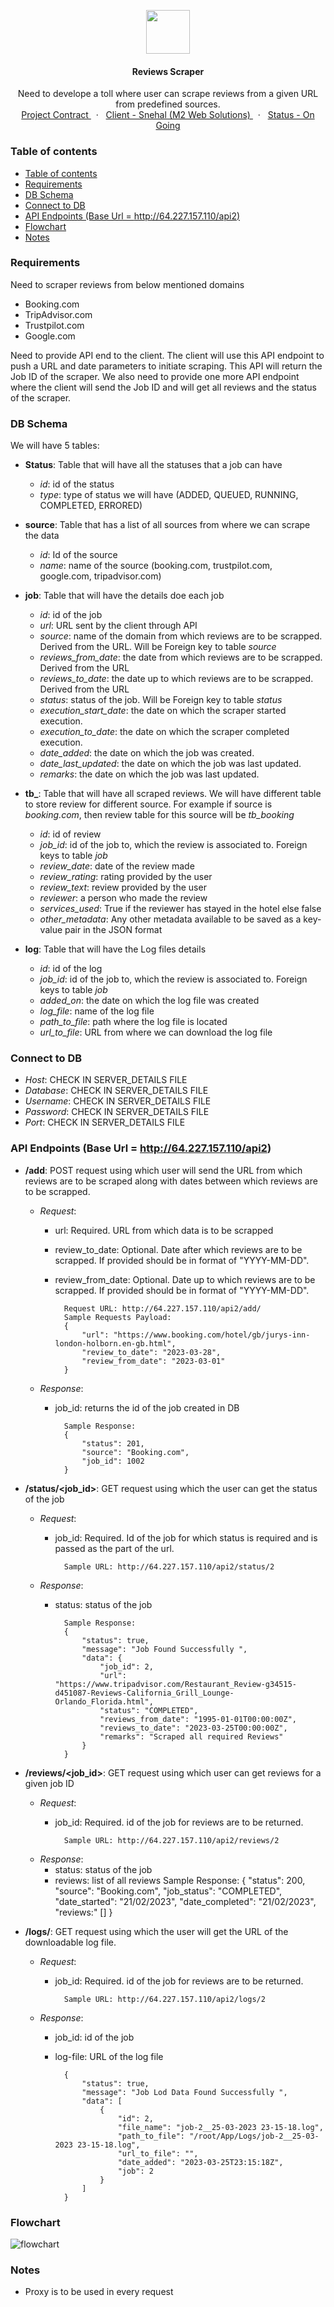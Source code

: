<p align="center">
    <img src="https://user-images.githubusercontent.com/59141234/93002341-ff261d00-f553-11ea-874d-19ab5cb1068f.png" height="70px" />
</p>
<h4 align="center">
    Reviews Scraper
</h4>
<p align="center">
    Need to develope a toll where user can scrape reviews from a given URL from predefined sources.
    <br />
    <a href="https://www.upwork.com/nx/wm/workroom/32771669">
        Project Contract
    </a>
    &nbsp;&nbsp;·&nbsp;&nbsp;
    <a href="#">
        Client - Snehal (M2 Web Solutions)
    </a>
    &nbsp;&nbsp;·&nbsp;&nbsp;
    <a href="#">
        Status - On Going
    </a>
</p>


<!--  Details of Content  -->

###  Table of contents
- [Table of contents](#table-of-contents)
- [Requirements](#requirements)
- [DB Schema](#db-schema)
- [Connect to DB](#connect-to-db)
- [API Endpoints (Base Url = http://64.227.157.110/api2)](#api-endpoints-base-url--http64227157110api2)
- [Flowchart](#flowchart)
- [Notes](#notes)

<!--  Requirements  -->

### Requirements
Need to scraper reviews from below mentioned domains
- Booking.com
- TripAdvisor.com
- Trustpilot.com
- Google.com

Need to provide API end to the client. The client will use this API endpoint to push a URL and date parameters to initiate scraping. This API will return the Job ID of the scraper. We also need to provide one more API endpoint where the client will send the Job ID and will get all reviews and the status of the scraper.

<!-- DB Schema -->

### DB Schema
We will have 5 tables:
- **Status**: Table that will have all the statuses that a job can have
    - *id*: id of the status
    - *type*: type of status we will have (ADDED, QUEUED, RUNNING, COMPLETED, ERRORED)

- **source**: Table that has a list of all sources from where we can scrape the data
    - *id*: Id of the source
    - *name*: name of the source (booking.com, trustpilot.com, google.com, tripadvisor.com)

- **job**: Table that will have the details doe each job
    - *id*: id of the job
    - *url*: URL sent by the client through API
    - *source*: name of the domain from which reviews are to be scrapped. Derived from the URL. Will be Foreign key to table _source_
    - *reviews_from_date*: the date from which reviews are to be scrapped. Derived from the URL
    - *reviews_to_date*: the date up to which reviews are to be scrapped. Derived from the URL
    - *status*: status of the job. Will be Foreign key to table _status_
    - *execution_start_date*: the date on which the scraper started execution.
    - *execution_to_date*: the date on which the scraper completed execution.
    - *date_added*: the date on which the job was created.
    - *date_last_updated*: the date on which the job was last updated.
    - *remarks*: the date on which the job was last updated.

- **tb_<source>**: Table that will have all scraped reviews. We will have different table to store review for different source. For example if source is *booking.com*, then review table for this source will be *tb_booking*
    - *id*: id of review
    - *job_id*: id of the job to, which the review is associated to. Foreign keys to table _job_
    - *review_date*: date of the review made
    - *review_rating*: rating provided by the user
    - *review_text*: review provided by the user
    - *reviewer*: a person who made the review
    - *services_used*: True if the reviewer has stayed in the hotel else false
    - *other_metadata*: Any other metadata available to be saved as a key-value pair in the JSON format

- **log**: Table that will have the Log files details
    - *id*: id of the log
    - *job_id*: id of the job to, which the review is associated to. Foreign keys to table _job_
    - *added_on*: the date on which the log file was created
    - *log_file*: name of the log file
    - *path_to_file*: path where the log file is located
    - *url_to_file*: URL from where we can download the log file


<!-- Connect To DB -->

### Connect to DB

- *Host*: CHECK IN SERVER_DETAILS FILE
- *Database*: CHECK IN SERVER_DETAILS FILE
- *Username*: CHECK IN SERVER_DETAILS FILE
- *Password*: CHECK IN SERVER_DETAILS FILE
- *Port*: CHECK IN SERVER_DETAILS FILE

<!-- API Endpoints -->

### API Endpoints (Base Url = http://64.227.157.110/api2)

- **/add**: POST request using which user will send the URL from which reviews are to be scraped along with dates between which reviews are to be scrapped.
    - *Request*:
        - url: Required. URL from which data is to be scrapped
        - review_to_date: Optional. Date after which reviews are to be scrapped. If provided should be in format of "YYYY-MM-DD".
        - review_from_date: Optional. Date up to which reviews are to be scrapped. If provided should be in format of "YYYY-MM-DD".

                Request URL: http://64.227.157.110/api2/add/ 
                Sample Requests Payload:
                {
                    "url": "https://www.booking.com/hotel/gb/jurys-inn-london-holborn.en-gb.html",
                    "review_to_date": "2023-03-28",
                    "review_from_date": "2023-03-01"
                }

    - *Response*:
        - job_id: returns the id of the job created in DB

                Sample Response:
                {
                    "status": 201,
                    "source": "Booking.com",
                    "job_id": 1002
                }

- **/status/<job_id>**: GET request using which the user can get the status of the job
    - *Request*:
        - job_id: Required. Id of the job for which status is required and is passed as the part of the url.

                Sample URL: http://64.227.157.110/api2/status/2

    - *Response*:
        - status: status of the job

                Sample Response:
                {
                    "status": true,
                    "message": "Job Found Successfully ",
                    "data": {
                        "job_id": 2,
                        "url": "https://www.tripadvisor.com/Restaurant_Review-g34515-d451087-Reviews-California_Grill_Lounge-Orlando_Florida.html",
                        "status": "COMPLETED",
                        "reviews_from_date": "1995-01-01T00:00:00Z",
                        "reviews_to_date": "2023-03-25T00:00:00Z",
                        "remarks": "Scraped all required Reviews"
                    }
                }

- **/reviews/<job_id>**: GET request using which user can get reviews for a given job ID
    - *Request*:
        - job_id: Required. id of the job for reviews are to be returned.

                Sample URL: http://64.227.157.110/api2/reviews/2

    - *Response*:
        - status: status of the job
        - reviews: list of all reviews
                Sample Response:
                {
                    "status": 200,
                    "source": "Booking.com",
                    "job_status": "COMPLETED",
                    "date_started": "21/02/2023",
                    "date_completed": "21/02/2023",
                    "reviews:" []
                }

- **/logs/<job-id>**: GET request using which the user will get the URL of the downloadable log file.
    - *Request*:
        - job_id: Required. id of the job for reviews are to be returned.

                Sample URL: http://64.227.157.110/api2/logs/2

    - *Response*:
        - job_id: id of the job
        - log-file: URL of the log file

                {
                    "status": true,
                    "message": "Job Lod Data Found Successfully ",
                    "data": [
                        {
                            "id": 2,
                            "file_name": "job-2__25-03-2023 23-15-18.log",
                            "path_to_file": "/root/App/Logs/job-2__25-03-2023 23-15-18.log",
                            "url_to_file": "",
                            "date_added": "2023-03-25T23:15:18Z",
                            "job": 2
                        }
                    ]
                }

<!-- Flowchart -->

### Flowchart

![flowchart](https://user-images.githubusercontent.com/59141234/219939491-cbf51efe-87b3-4da9-898f-1ae1b16cf979.jpg)



<!-- Notes -->

### Notes

- Proxy is to be used in every request